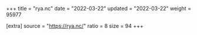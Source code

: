 +++
title = "rya.nc"
date = "2022-03-22"
updated = "2022-03-22"
weight = 95977

[extra]
source = "https://rya.nc/"
ratio = 8
size = 94
+++

